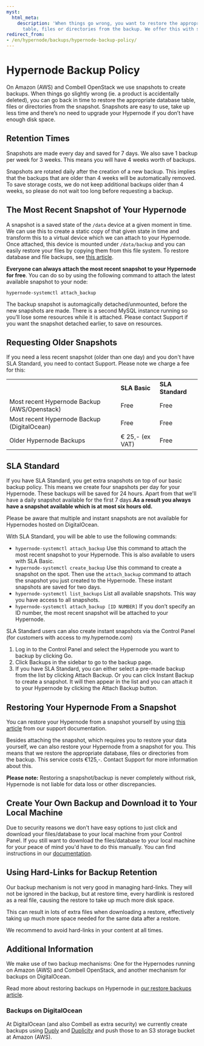 ```yaml
---
myst:
  html_meta:
    description: 'When things go wrong, you want to restore the appropriate database
      table, files or directories from the backup. We offer this with snapshots. '
redirect_from:
- /en/hypernode/backups/hypernode-backup-policy/
---
```


<!-- source: https://support.hypernode.com/en/hypernode/backups/hypernode-backup-policy/ -->

# Hypernode Backup Policy

On Amazon (AWS) and Combell OpenStack we use snapshots to create backups. When things go slightly wrong (ie. a product is accidentally deleted), you can go back in time to restore the appropriate database table, files or directories from the snapshot. Snapshots are easy to use, take up less time and there’s no need to upgrade your Hypernode if you don’t have enough disk space.

## Retention Times

Snapshots are made every day and saved for 7 days. We also save 1 backup per week for 3 weeks. This means you will have 4 weeks worth of backups.

Snapshots are rotated daily after the creation of a new backup. This implies that the backups that are older than 4 weeks will be automatically removed. To save storage costs, we do not keep additional backups older than 4 weeks, so please do not wait too long before requesting a backup.

## The Most Recent Snapshot of Your Hypernode

A snapshot is a saved state of the `/data` device at a given moment in time. We can use this to create a static copy of that given state in time and transform this to a virtual device which we can attach to your Hypernode. Once attached, this device is mounted under `/data/backup` and you can easily restore your files by copying them from this file system. To restore database and file backups, see [this article](https://support.hypernode.com/en/hypernode/backups/how-to-restore-your-hypernode-from-a-backup).

**Everyone can always attach the most recent snapshot to your Hypernode for free**. You can do so by using the following command to attach the latest available snapshot to your node:

`hypernode-systemctl attach_backup`

The backup snapshot is automagically detached/unmounted, before the new snapshots are made. There is a second MySQL instance running so you’ll lose some resources while it is attached. Please contact Support if you want the snapshot detached earlier, to save on resources.

## Requesting Older Snapshots

If you need a less recent snapshot (older than one day) and you don't have SLA Standard, you need to contact Support. Please note we charge a fee for this:

|                                              |                 |                  |
| -------------------------------------------- | --------------- | ---------------- |
|                                              | **SLA Basic**   | **SLA Standard** |
| Most recent Hypernode Backup (AWS/Openstack) | Free            | Free             |
| Most recent Hypernode Backup (DigitalOcean)  | Free            | Free             |
| Older Hypernode Backups                      | € 25,- (ex VAT) | Free             |

## SLA Standard

If you have SLA Standard, you get extra snapshots on top of our basic backup policy. This means we create four snapshots per day for your Hypernode. These backups will be saved for 24 hours. Apart from that we'll have a daily snapshot available for the first 7 days.**As a result you always have a snapshot available which is at most six hours old.**

Please be aware that multiple and instant snapshots are not available for Hypernodes hosted on DigitalOcean.

With SLA Standard, you will be able to use the following commands:

- `hypernode-systemctl attach_backup`
  Use this command to attach the most recent snapshot to your Hypernode. This is also available to users with SLA Basic.
- `hypernode-systemctl create_backup`
  Use this command to create a snapshot on the spot. Then use the `attach_backup` command to attach the snapshot you just created to the Hypernode. These instant snapshots are saved for two days.
- `hypernode-systemctl list_backups`
  List all available snapshots. This way you have access to all snapshots.
- `hypernode-systemctl attach_backup [ID NUMBER]`
  If you don’t specify an ID number, the most recent snapshot will be attached to your Hypernode.

SLA Standard users can also create instant snapshots via the Control Panel (for customers with access to my.hypernode.com)

1. Log in to the Control Panel and select the Hypernode you want to backup by clicking Go.
1. Click Backups in the sidebar to go to the backup page.
1. If you have SLA Standard, you can either select a pre-made backup from the list by clicking Attach Backup. Or you can click Instant Backup to create a snapshot. It will then appear in the list and you can attach it to your Hypernode by clicking the Attach Backup button.

## Restoring Your Hypernode From a Snapshot

You can restore your Hypernode from a snapshot yourself by using [this article](https://support.hypernode.com/en/hypernode/backups/how-to-restore-your-hypernode-from-a-backup) from our support documentation.

Besides attaching the snapshot, which requires you to restore your data yourself, we can also restore your Hypernode from a snapshot for you. This means that we restore the appropriate database, files or directories from the backup. This service costs €125,-. Contact Support for more information about this.

**Please note:** Restoring a snapshot/backup is never completely without risk, Hypernode is not liable for data loss or other discrepancies.

## Create Your Own Backup and Download it to Your Local Machine

Due to security reasons we don't have easy options to just click and download your files/database to your local machine from your Control Panel. If you still want to download the files/database to your local machine for your peace of mind you'd have to do this manually. You can find instructions in our [documentation](https://support.hypernode.com/en/support/solutions/articles/48001208755-how-to-create-a-backup-and-download-it-to-your-local-machine).

## Using Hard-Links for Backup Retention

Our backup mechanism is not very good in managing hard-links. They will not be ignored in the backup, but at restore time, every hardlink is restored as a real file, causing the restore to take up much more disk space.

This can result in lots of extra files when downloading a restore, effectively taking up much more space needed for the same data after a restore.

We recommend to avoid hard-links in your content at all times.

## Additional Information

We make use of two backup mechanisms: One for the Hypernodes running on Amazon (AWS) and Combell OpenStack, and another mechanism for backups on DigitalOcean.

Read more about restoring backups on Hypernode in [our restore backups article](https://support.hypernode.com/knowledgebase/restore-hypernode-backup/).

### Backups on DigitalOcean

At DigitalOcean (and also Combell as extra security) we currently create backups using [Duply](http://duply.net/) and [Duplicity](http://duplicity.nongnu.org/) and push those to an S3 storage bucket at Amazon (AWS).
